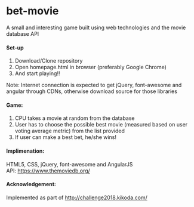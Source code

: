 # bet-movie
A small and interesting game built using web technologies and the movie database API

#### Set-up
1. Download/Clone repository
2. Open homepage.html in browser (preferably Google Chrome)
3. And start playing!!

Note: Internet connection is expected to get jQuery, font-awesome and angular through CDNs, otherwise download source for those libraries

#### Game:
1. CPU takes a movie at random from the database
2. User has to choose the possible best movie (measured based on user voting average metric) from the list provided
3. If user can make a best bet, he/she wins! 


#### Implimenation:
HTML5, CSS, jQuery, font-awesome and AngularJS            
API: https://www.themoviedb.org/

#### Acknowledgement:
Implemented as part of http://challenge2018.kikoda.com/
